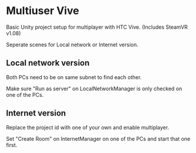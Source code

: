 # Multiuser Vive

Basic Unity project setup for multiplayer with HTC Vive. (Includes SteamVR v1.08)

Seperate scenes for Local network or Internet version.

## Local network version
Both PCs need to be on same subnet to find each other.

Make sure "Run as server" on LocalNetworkManager is only checked on one of the PCs.

## Internet version
Replace the project id with one of your own and enable multiplayer.

Set "Create Room" on InternetManager on one of the PCs and start that one first. 
